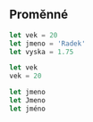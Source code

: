 ## Proměnné

```js
let vek = 20
let jmeno = 'Radek'
let vyska = 1.75

let vek
vek = 20

let jmeno
let Jmeno
let jméno
```
